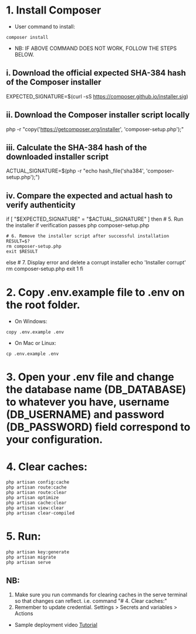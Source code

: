 # 1. Install Composer
- User command to install:
```
composer install
```
- NB: IF ABOVE COMMAND DOES NOT WORK, FOLLOW THE STEPS BELOW.
## i. Download the official expected SHA-384 hash of the Composer installer
EXPECTED_SIGNATURE=$(curl -sS https://composer.github.io/installer.sig)

## ii. Download the Composer installer script locally
php -r "copy('https://getcomposer.org/installer', 'composer-setup.php');"

## iii. Calculate the SHA-384 hash of the downloaded installer script
ACTUAL_SIGNATURE=$(php -r "echo hash_file('sha384', 'composer-setup.php');")

## iv. Compare the expected and actual hash to verify authenticity
if [ "$EXPECTED_SIGNATURE" = "$ACTUAL_SIGNATURE" ]
then
    # 5. Run the installer if verification passes
    php composer-setup.php
    
    # 6. Remove the installer script after successful installation
    RESULT=$?
    rm composer-setup.php
    exit $RESULT
else
    # 7. Display error and delete a corrupt installer
    echo 'Installer corrupt'
    rm composer-setup.php
    exit 1
fi

# 2. Copy .env.example file to .env on the root folder.
- On Windows: 
```
copy .env.example .env
```
- On Mac or Linux:
```
cp .env.example .env 
```

# 3. Open your .env file and change the database name (DB_DATABASE) to whatever you have, username (DB_USERNAME) and password (DB_PASSWORD) field correspond to your configuration.

# 4. Clear caches:
```
php artisan config:cache
php artisan route:cache
php artisan route:clear
php artisan optimize
php artisan cache:clear
php artisan view:clear
php artisan clear-compiled
```

# 5. Run:
```
php artisan key:generate
php artisan migrate
php artisan serve
```

## NB:
1. Make sure you run commands for clearing caches in the serve terminal so that changes can reflect. i.e. command "# 4. Clear caches:"
2. Remember to update credential. Settings > Secrets and variables > Actions
- Sample deployment video [Tutorial](https://www.youtube.com/watch?v=VRewkhslC9s&ab_channel=TechWithTea)